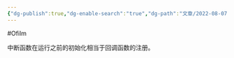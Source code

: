 ```yaml
---
{"dg-publish":true,"dg-enable-search":"true","dg-path":"文章/2022-08-07 回调函数和中断的相似性.md","permalink":"/文章/2022-08-07 回调函数和中断的相似性/","dgEnableSearch":"true","dgPassFrontmatter":true,"created":"2023-02-10T23:11:29.000+08:00","updated":"2023-11-14T13:34:28.000+08:00"}
---
```


#Ofilm 

中断函数在运行之前的初始化相当于回调函数的注册。